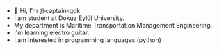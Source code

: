 - 👋 Hi, I’m @captain-gok
- I am student at Dokuz Eylül University.
- My department is Maritime Transportation Management Engineering.
- I'm learning electro guitar.
- I am interested in programming languages.(python) 
